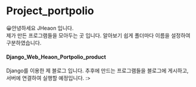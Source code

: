# Project_portpolio

😀안녕하세요 JHeaon 입니다. <br>
제가 만든 프로그램들을 모아두는 곳 입니다. 알아보기 쉽게 폴더마다 이름을 설정하여 구분하였습니다.


#### Django_Web_Heaon_Portpolio_product

Django를 이용한 제 블로그 입니다. 추후에 만드는 프로그램들을 블로그에 게시하고, 서버에 연결하여 실행할 예정입니다. :>

